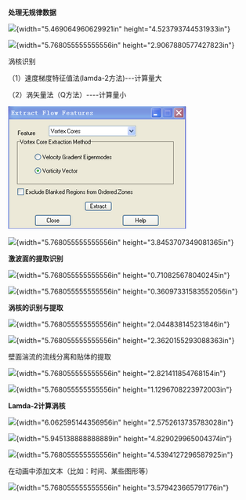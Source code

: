 **处理无规律数据**

![](./media/image1.emf){width="5.469064960629921in"
height="4.523793744531933in"}

![](./media/image2.emf){width="5.768055555555556in"
height="2.9067880577427823in"}

涡核识别

（1）速度梯度特征值法(lamda-2方法)\-\--计算量大

（2）涡矢量法（Q方法）\-\-\--计算量小

![](./media/image3.png)

![](./media/image4.emf){width="5.768055555555556in"
height="3.8453707349081365in"}

**激波面的提取识别**

![](./media/image5.emf){width="5.768055555555556in"
height="0.710825678040245in"}

![](./media/image6.emf){width="5.768055555555556in"
height="0.36097331583552056in"}

**涡核的识别与提取**

![](./media/image7.emf){width="5.768055555555556in"
height="2.044838145231846in"}

![](./media/image8.emf){width="5.768055555555556in"
height="2.3620155293088363in"}

壁面湍流的流线分离和贴体的提取

![](./media/image9.emf){width="5.768055555555556in"
height="2.821411854768154in"}

![](./media/image10.emf){width="5.768055555555556in"
height="1.1296708223972003in"}

**Lamda-2计算涡核**

![](./media/image11.emf){width="6.062595144356956in"
height="2.5752613735783028in"}

![](./media/image12.emf){width="5.945138888888889in"
height="4.829029965004374in"}

![](./media/image13.emf){width="5.768055555555556in"
height="4.5394127296587925in"}

在动画中添加文本（比如：时间、某些图形等）

![](./media/image14.emf){width="5.768055555555556in"
height="3.579423665791776in"}

